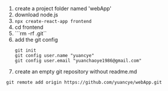 1. create a project folder named 'webApp'
2. download node.js
3. ```npx create-react-app frontend```
4. cd frontend
5. ```rm -rf .git``
6. add the git config
   ```
   git init
   git config user.name "yuancye"
   git config user.email "yuanchaoye1986@gmail.com"
   ```
7. create an empty git repository without readme.md
```
git remote add origin https://github.com/yuancye/webApp.git
```